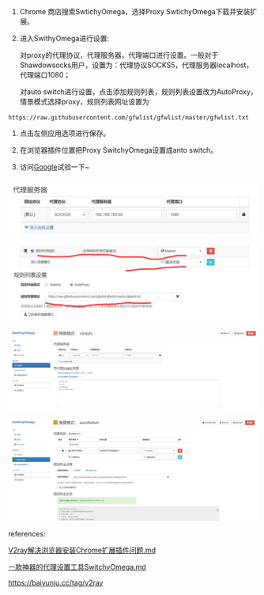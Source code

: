 1. Chrome 商店搜索SwtichyOmega，选择Proxy SwtichyOmega下载并安装扩展。

2. 进入SwithyOmega进行设置:

   对proxy的代理协议，代理服务器，代理端口进行设置。一般对于Shawdowsocks用户，设置为：代理协议SOCKS5，代理服务器localhost，代理端口1080；

   对auto switch进行设置，点击添加规则列表，规则列表设置改为AutoProxy，情景模式选择proxy，规则列表网址设置为

```
https://raw.githubusercontent.com/gfwlist/gfwlist/master/gfwlist.txt
```

1. 点击左侧应用选项进行保存。

2. 在浏览器插件位置把Proxy SwitchyOmega设置成anto switch。

3. 访问[Google](https://www.google.com/)试验一下~

   

![switchyomega1](image/switchyomega1.jpg)

![switchyomega2](image/switchyomega2.jpg)

![image-20221227200912718](image/image-20221227200912718.png)

![image-20221227201013514](image/image-20221227201013514.png)





references:

[V2ray解决浏览器安装Chrome扩展插件问题.md](./V2ray解决浏览器安装Chrome扩展插件问题.md)

[一款神器的代理设置工具SwitchyOmega.md](./一款神器的代理设置工具SwitchyOmega.md)

https://baiyunju.cc/tag/v2ray